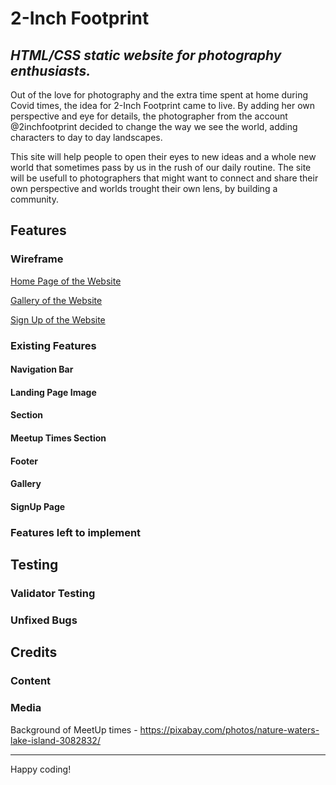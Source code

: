 # 2-Inch Footprint

## *HTML/CSS static website for photography enthusiasts.*

Out of the love for photography and the extra time spent at home during Covid times, the idea for 2-Inch Footprint came to live. By adding her own perspective and eye for details, the photographer from the account @2inchfootprint decided to change the way we see the world, adding characters to day to day landscapes.

This site will help people to open their eyes to new ideas and a whole new world that sometimes pass by us in the rush of our daily routine. The site will be usefull to photographers that might want to connect and share their own perspective and worlds trought their own lens, by building a community.

## Features
### Wireframe
[Home Page of the Website](https://github.com/fabiocmad/portfolio_project_1-2_inch_footprint/blob/main/assets/images/wireframes/home-page.png)

[Gallery of the Website](https://github.com/fabiocmad/portfolio_project_1-2_inch_footprint/blob/main/assets/images/wireframes/gallery.png)

[Sign Up of the Website](https://github.com/fabiocmad/portfolio_project_1-2_inch_footprint/blob/main/assets/images/wireframes/sign-up.png)


### Existing Features
#### Navigation Bar
#### Landing Page Image
#### Section
#### Meetup Times Section
#### Footer
#### Gallery
#### SignUp Page
### Features left to implement

## Testing
### Validator Testing
### Unfixed Bugs

## Credits
### Content
### Media
Background of MeetUp times - https://pixabay.com/photos/nature-waters-lake-island-3082832/


---

Happy coding!
